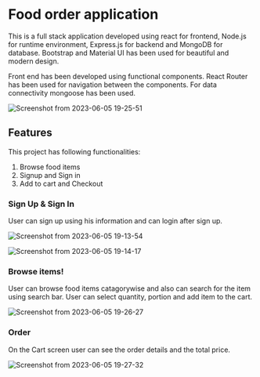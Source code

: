 # Food order application

This is a full stack application developed using react for frontend, Node.js for runtime environment, Express.js for backend and MongoDB for database. Bootstrap and Material UI has been used for beautiful and modern design.

Front end has been developed using functional components. React Router has been used for navigation between the components. For data connectivity mongoose has been used.

![Screenshot from 2023-06-05 19-25-51](https://github.com/nikitadole712/orderfood/assets/104484902/c922c90c-4b59-437e-8e3a-631e0c4582da)

## Features

This project has following functionalities:

1. Browse food items
2. Signup and Sign in
3. Add to cart and Checkout

### Sign Up & Sign In

User can sign up using his information and can login after sign up.

![Screenshot from 2023-06-05 19-13-54](https://github.com/nikitadole712/orderfood/assets/104484902/7a37a62d-cbc2-4235-b7ad-0b5d98534f98)

![Screenshot from 2023-06-05 19-14-17](https://github.com/nikitadole712/orderfood/assets/104484902/88f46c20-df68-4bc8-94df-f403e2e451a0)

### Browse items!

User can browse food items catagorywise and also can search for the item using search bar. User can select quantity, portion and add item to the cart.

![Screenshot from 2023-06-05 19-26-27](https://github.com/nikitadole712/orderfood/assets/104484902/5b8425c8-bdab-43d4-96aa-64255cfc774c)

### Order

On the Cart screen user can see the order details and the total price.

![Screenshot from 2023-06-05 19-27-32](https://github.com/nikitadole712/orderfood/assets/104484902/6d61cf5c-a8c4-4a6d-90f8-3c9495963de3)
